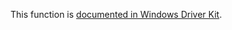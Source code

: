 This function is [documented in Windows Driver Kit](https://learn.microsoft.com/en-us/windows-hardware/drivers/ddi/wdm/nf-wdm-appendtaillist).
